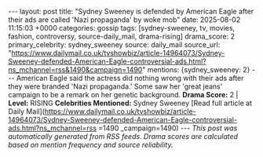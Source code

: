 --- layout: post title: "Sydney Sweeney is defended by American Eagle after their ads are called 'Nazi propaganda' by woke mob" date: 2025-08-02 11:15:03 +0000 categories: gossip tags: [sydney-sweeney, tv, movies, fashion, controversy, source-daily_mail, drama-rising] drama_score: 2 primary_celebrity: sydney_sweeney source: daily_mail source_url: "https://www.dailymail.co.uk/tvshowbiz/article-14964073/Sydney-Sweeney-defended-American-Eagle-controversial-ads.html?ns_mchannel=rss&1490&campaign=1490" mentions: {sydney_sweeney: 2} --- American Eagle said the actress did nothing wrong with their ads after they were branded 'Nazi propaganda.' Some saw her 'great jeans' campaign to be a remark on her genetic background. **Drama Score:** 2 | **Level:** RISING **Celebrities Mentioned:** Sydney Sweeney [Read full article at Daily Mail](https://www.dailymail.co.uk/tvshowbiz/article-14964073/Sydney-Sweeney-defended-American-Eagle-controversial-ads.html?ns_mchannel=rss =1490 _campaign=1490) --- *This post was automatically generated from RSS feeds. Drama scores are calculated based on mention frequency and source reliability.*